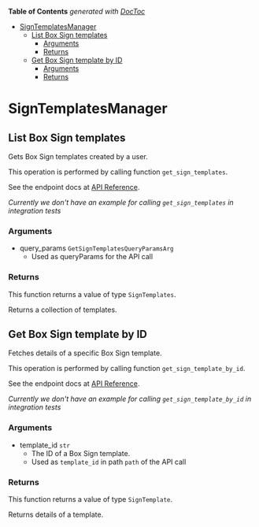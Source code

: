 <!-- START doctoc generated TOC please keep comment here to allow auto update -->
<!-- DON'T EDIT THIS SECTION, INSTEAD RE-RUN doctoc TO UPDATE -->
**Table of Contents**  *generated with [DocToc](https://github.com/thlorenz/doctoc)*

- [SignTemplatesManager](#signtemplatesmanager)
  - [List Box Sign templates](#list-box-sign-templates)
    - [Arguments](#arguments)
    - [Returns](#returns)
  - [Get Box Sign template by ID](#get-box-sign-template-by-id)
    - [Arguments](#arguments-1)
    - [Returns](#returns-1)

<!-- END doctoc generated TOC please keep comment here to allow auto update -->

# SignTemplatesManager

## List Box Sign templates

Gets Box Sign templates created by a user.

This operation is performed by calling function `get_sign_templates`.

See the endpoint docs at
[API Reference](https://developer.box.com/reference/get-sign-templates/).

*Currently we don't have an example for calling `get_sign_templates` in integration tests*

### Arguments

- query_params `GetSignTemplatesQueryParamsArg`
  - Used as queryParams for the API call


### Returns

This function returns a value of type `SignTemplates`.

Returns a collection of templates.


## Get Box Sign template by ID

Fetches details of a specific Box Sign template.

This operation is performed by calling function `get_sign_template_by_id`.

See the endpoint docs at
[API Reference](https://developer.box.com/reference/get-sign-templates-id/).

*Currently we don't have an example for calling `get_sign_template_by_id` in integration tests*

### Arguments

- template_id `str`
  - The ID of a Box Sign template.
  - Used as `template_id` in path `path` of the API call


### Returns

This function returns a value of type `SignTemplate`.

Returns details of a template.


